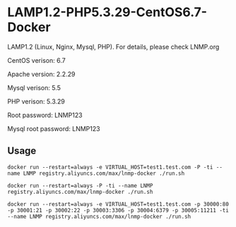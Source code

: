 # LAMP1.2-PHP5.3.29-CentOS6.7-Docker

LAMP1.2 (Linux, Nginx, Mysql, PHP). For details, please check LNMP.org

CentOS verison: 6.7

Apache version: 2.2.29

Mysql verison: 5.5

PHP verison: 5.3.29

Root password: LNMP123

Mysql root password: LNMP123

## Usage

```docker run --restart=always -e VIRTUAL_HOST=test1.test.com -P -ti --name LNMP registry.aliyuncs.com/max/lnmp-docker ./run.sh```

```docker run --restart=always -P -ti --name LNMP registry.aliyuncs.com/max/lnmp-docker ./run.sh```

```docker run --restart=always -e VIRTUAL_HOST=test1.test.com -p 30000:80 -p 30001:21 -p 30002:22 -p 30003:3306 -p 30004:6379 -p 30005:11211 -ti --name LNMP registry.aliyuncs.com/max/lnmp-docker ./run.sh```